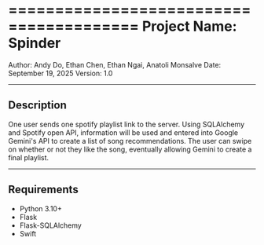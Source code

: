 
========================================
 Project Name: Spinder
========================================

Author: Andy Do, Ethan Chen, Ethan Ngai, Anatoli Monsalve
Date: September 19, 2025
Version: 1.0

----------------------------------------
 Description
----------------------------------------
One user sends one spotify playlist link to the server. Using SQLAlchemy and Spotify open API, information will be used and entered into Google Gemini's API to create a list of song recommendations. The user can swipe on whether or not they like the song, eventually allowing Gemini to create a final playlist. 

----------------------------------------
 Requirements
----------------------------------------
- Python 3.10+
- Flask
- Flask-SQLAlchemy
- Swift
